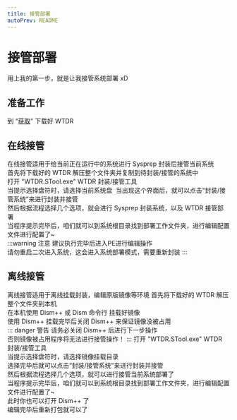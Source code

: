 ```yaml
---
title: 接管部署
autoPrev: README
---
```

# 接管部署
用上我的第一步，就是让我接管系统部署 xD

## 准备工作
到 “[获取](/Get.md)” 下载好 WTDR      

## 在线接管
在线接管适用于给当前正在运行中的系统进行 Sysprep 封装后接管当前系统   
首先将下载好的 WTDR 解压整个文件夹并复制到待封装/接管的系统中   
<img :src="$withBase('/image/Snipaste_2020-02-20_14-37-42.jpg')" alt="">    
打开 "WTDR.STool.exe" WTDR 封装/接管工具    
当提示选择盘符时，请选择当前系统盘
<img :src="$withBase('/image/Snipaste_2020-02-20_14-40-47.jpg')" alt="">
当出现这个界面后，就可以点击“封装/接管系统”来进行封装并接管     
<img :src="$withBase('/image/Snipaste_2020-02-20_14-41-50.jpg')" alt="">    
然后根据流程选择几个选项，就会进行 Sysprep 封装系统，以及 WTDR 接管部署        
当程序提示完毕后，咱们就可以到系统根目录找到部署工作文件夹，进行编辑配置文件进行配置了~     
:::warning 注意
建议执行完毕后进入PE进行编辑操作    
请勿重启二次进入系统，这会进入系统部署模式，需要重新封装
:::

## 离线接管
离线接管适用于离线挂载封装，编辑原版镜像等环境
首先将下载好的 WTDR 解压整个文件夹到本机   
<img :src="$withBase('/image/Snipaste_2020-02-20_14-37-42.jpg')" alt="">    
在本机使用 Dism++ 或 Dism 命令行 挂载好镜像     
使用 Dism++ 挂载完毕后关闭 Dism++ 来保证镜像没被占用    
::: danger 警告
请务必关闭 Dism++ 后进行下一步操作  
否则镜像被占用程序将无法进行接管操作！ 
:::
打开 "WTDR.STool.exe" WTDR 封装/接管工具    
当提示选择盘符时，请选择镜像挂载目录
<img :src="$withBase('/image/Snipaste_2020-02-20_14-57-42.jpg')" alt="">    
选择完毕后就可以点击“封装/接管系统”来进行封装并接管     
然后根据流程选择几个选项，就可以进行接管当前系统部署了  
当程序提示完毕后，咱们就可以到系统根目录找到部署工作文件夹，进行编辑配置文件进行配置了~     
此时你也可以打开 Dism++ 了  
编辑完毕后重新打包就可以了
